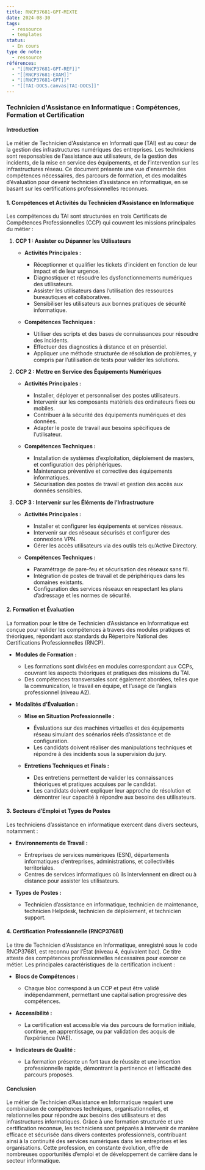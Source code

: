 ```yaml
---
title: RNCP37681-GPT-MIXTE
date: 2024-08-30
tags:
  - ressource
  - templates
status:
  - En cours
type de note:
  - ressource
références:
  - "[[RNCP37681-GPT-REF]]"
  - "[[RNCP37681-EXAM]]"
  - "[[RNCP37681-GPT]]"
  - "[[TAI-DOCS.canvas|TAI-DOCS]]"
---
```


### **Technicien d'Assistance en Informatique : Compétences, Formation et Certification**

#### **Introduction**

Le métier de Technicien d'Assistance en Informati
que (TAI) est au cœur de la gestion des infrastructures numériques des entreprises. Les techniciens sont responsables de l'assistance aux utilisateurs, de la gestion des incidents, de la mise en service des équipements, et de l’intervention sur les infrastructures réseau. Ce document présente une vue d'ensemble des compétences nécessaires, des parcours de formation, et des modalités d’évaluation pour devenir technicien d’assistance en informatique, en se basant sur les certifications professionnelles reconnues.

#### **1. Compétences et Activités du Technicien d’Assistance en Informatique**

Les compétences du TAI sont structurées en trois Certificats de Compétences Professionnelles (CCP) qui couvrent les missions principales du métier :

1. **CCP 1 : Assister ou Dépanner les Utilisateurs**
   - **Activités Principales :**
     - Réceptionner et qualifier les tickets d’incident en fonction de leur impact et de leur urgence.
     - Diagnostiquer et résoudre les dysfonctionnements numériques des utilisateurs.
     - Assister les utilisateurs dans l’utilisation des ressources bureautiques et collaboratives.
     - Sensibiliser les utilisateurs aux bonnes pratiques de sécurité informatique.

   - **Compétences Techniques :**
     - Utiliser des scripts et des bases de connaissances pour résoudre des incidents.
     - Effectuer des diagnostics à distance et en présentiel.
     - Appliquer une méthode structurée de résolution de problèmes, y compris par l’utilisation de tests pour valider les solutions.

2. **CCP 2 : Mettre en Service des Équipements Numériques**
   - **Activités Principales :**
     - Installer, déployer et personnaliser des postes utilisateurs.
     - Intervenir sur les composants matériels des ordinateurs fixes ou mobiles.
     - Contribuer à la sécurité des équipements numériques et des données.
     - Adapter le poste de travail aux besoins spécifiques de l’utilisateur.

   - **Compétences Techniques :**
     - Installation de systèmes d’exploitation, déploiement de masters, et configuration des périphériques.
     - Maintenance préventive et corrective des équipements informatiques.
     - Sécurisation des postes de travail et gestion des accès aux données sensibles.

3. **CCP 3 : Intervenir sur les Éléments de l’Infrastructure**
   - **Activités Principales :**
     - Installer et configurer les équipements et services réseaux.
     - Intervenir sur des réseaux sécurisés et configurer des connexions VPN.
     - Gérer les accès utilisateurs via des outils tels qu’Active Directory.

   - **Compétences Techniques :**
     - Paramétrage de pare-feu et sécurisation des réseaux sans fil.
     - Intégration de postes de travail et de périphériques dans les domaines existants.
     - Configuration des services réseaux en respectant les plans d’adressage et les normes de sécurité.

#### **2. Formation et Évaluation**

La formation pour le titre de Technicien d’Assistance en Informatique est conçue pour valider les compétences à travers des modules pratiques et théoriques, répondant aux standards du Répertoire National des Certifications Professionnelles (RNCP).

- **Modules de Formation :**
  - Les formations sont divisées en modules correspondant aux CCPs, couvrant les aspects théoriques et pratiques des missions du TAI.
  - Des compétences transversales sont également abordées, telles que la communication, le travail en équipe, et l’usage de l’anglais professionnel (niveau A2).

- **Modalités d’Évaluation :**
  - **Mise en Situation Professionnelle :**
    - Évaluations sur des machines virtuelles et des équipements réseau simulant des scénarios réels d’assistance et de configuration.
    - Les candidats doivent réaliser des manipulations techniques et répondre à des incidents sous la supervision du jury.

  - **Entretiens Techniques et Finals :**
    - Des entretiens permettent de valider les connaissances théoriques et pratiques acquises par le candidat.
    - Les candidats doivent expliquer leur approche de résolution et démontrer leur capacité à répondre aux besoins des utilisateurs.

#### **3. Secteurs d’Emploi et Types de Postes**

Les techniciens d’assistance en informatique exercent dans divers secteurs, notamment :

- **Environnements de Travail :**
  - Entreprises de services numériques (ESN), départements informatiques d’entreprises, administrations, et collectivités territoriales.
  - Centres de services informatiques où ils interviennent en direct ou à distance pour assister les utilisateurs.

- **Types de Postes :**
  - Technicien d’assistance en informatique, technicien de maintenance, technicien Helpdesk, technicien de déploiement, et technicien support.

#### **4. Certification Professionnelle (RNCP37681)**

Le titre de Technicien d'Assistance en Informatique, enregistré sous le code RNCP37681, est reconnu par l’État (niveau 4, équivalent bac). Ce titre atteste des compétences professionnelles nécessaires pour exercer ce métier. Les principales caractéristiques de la certification incluent :

- **Blocs de Compétences :**
  - Chaque bloc correspond à un CCP et peut être validé indépendamment, permettant une capitalisation progressive des compétences.

- **Accessibilité :**
  - La certification est accessible via des parcours de formation initiale, continue, en apprentissage, ou par validation des acquis de l’expérience (VAE).

- **Indicateurs de Qualité :**
  - La formation présente un fort taux de réussite et une insertion professionnelle rapide, démontrant la pertinence et l’efficacité des parcours proposés.

#### **Conclusion**

Le métier de Technicien d’Assistance en Informatique requiert une combinaison de compétences techniques, organisationnelles, et relationnelles pour répondre aux besoins des utilisateurs et des infrastructures informatiques. Grâce à une formation structurée et une certification reconnue, les techniciens sont préparés à intervenir de manière efficace et sécurisée dans divers contextes professionnels, contribuant ainsi à la continuité des services numériques dans les entreprises et les organisations. Cette profession, en constante évolution, offre de nombreuses opportunités d’emploi et de développement de carrière dans le secteur informatique.